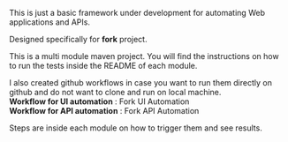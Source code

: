 This is just a basic framework under development for automating Web applications and APIs.

Designed specifically for **fork** project.

This is a multi module maven project.
You will find the instructions on how to run the tests inside the README of each module.

I also created github workflows in case you want to run them directly on github and do not want to clone and run on local machine.   
**Workflow for UI automation** : Fork UI Automation   
**Workflow for API automation** : Fork API Automation   

Steps are inside each module on how to trigger them and see results.